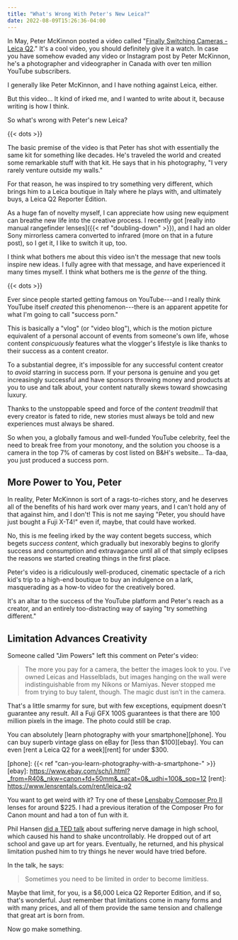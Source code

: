 ```yaml
---
title: "What's Wrong With Peter's New Leica?"
date: 2022-08-09T15:26:36-04:00
---
```


In May, Peter McKinnon posted a video called "[Finally Switching Cameras - Leica
Q2][leica]." It's a cool video, you should definitely give it a watch. In case
you have somehow evaded any video or Instagram post by Peter McKinnon, he's a
photographer and videographer in Canada with over ten million YouTube
subscribers.

[leica]: https://www.youtube.com/watch?v=Mm2N8tOJSx0

I generally like Peter McKinnon, and I have nothing against Leica, either.

But this video... It kind of irked me, and I wanted to write about it, because
writing is how I think.

So what's wrong with Peter's new Leica?<!--more-->

{{< dots >}}

The basic premise of the video is that Peter has shot with essentially the same
kit for something like decades. He's traveled the world and created some
remarkable stuff with that kit. He says that in his photography, "I very rarely
venture outside my walls."

For that reason, he was inspired to try something very different, which brings
him to a Leica boutique in Italy where he plays with, and ultimately buys, a
Leica Q2 Reporter Edition.

As a huge fan of novelty myself, I can appreciate how using new equipment can
breathe new life into the creative process. I recently got [really into manual
rangefinder lenses]({{< ref "doubling-down" >}}), and I had an older Sony
mirrorless camera converted to infrared (more on that in a future post), so I
get it, I like to switch it up, too.

I think what bothers me about this video isn't the message that new tools
inspire new ideas. I fully agree with that message, and have experienced it many
times myself. I think what bothers me is the *genre* of the thing.

{{< dots >}}

Ever since people started getting famous on YouTube---and I really think YouTube
itself *created* this phenomenon---there is an apparent appetite for what I'm
going to call "success porn."

This is basically a "vlog" (or "video blog"), which is the motion picture
equivalent of a personal account of events from someone's own life, whose
content *conspicuously* features what the vlogger's lifestyle is like thanks to
their success as a content creator.

To a substantial degree, it's impossible for any successful content creator to
*avoid* starring in success porn. If your persona is genuine and you get
increasingly successful and have sponsors throwing money and products at you to
use and talk about, your content naturally skews toward showcasing luxury.

Thanks to the unstoppable speed and force of the *content treadmill* that every
creator is fated to ride, new stories must always be told and new experiences
must always be shared.

So when you, a globally famous and well-funded YouTube celebrity, feel the need
to break free from your monotony, and the solution you choose is a camera in the
top 7% of cameras by cost listed on B&H's website... Ta-daa, you just produced a
success porn.

## More Power to You, Peter

In reality, Peter McKinnon is sort of a rags-to-riches story, and he deserves
all of the benefits of his hard work over many years, and I can't hold any of
that against him, and I don't! This is not me saying "Peter, you should have
just bought a Fuji X-T4!" even if, maybe, that could have worked.

No, this is me feeling irked by the way content begets success, which begets
*success content*, which gradually but inexorably begins to glorify success and
consumption and extravagance until all of that simply eclipses the reasons we
started creating things in the first place.

Peter's video is a ridiculously well-produced, cinematic spectacle of a rich
kid's trip to a high-end boutique to buy an indulgence on a lark, masquerading
as a how-to video for the creatively bored.

It's an altar to the success of the YouTube platform and Peter's reach as a
creator, and an entirely too-distracting way of saying "try something
different."

## Limitation Advances Creativity

Someone called "Jim Powers" left this comment on Peter's video:

> The more you pay for a camera, the better the images look to you. I’ve owned
> Leicas and Hasselblads, but images hanging on the wall were indistinguishable
> from my Nikons or Mamiyas. Never stopped me from trying to buy talent,
> though. The magic dust isn’t in the camera.

That's a little smarmy for sure, but with few exceptions, equipment doesn't
guarantee any result. All a Fuji GFX 100S guarantees is that there are 100
million pixels in the image. The photo could still be crap.

You can absolutely [learn photography with your smartphone][phone]. You can buy
superb vintage glass on eBay for [less than $100][ebay]. You can even [rent a
Leica Q2 for a week][rent] for under $300.

[phone]: {{< ref "can-you-learn-photography-with-a-smartphone-" >}}
[ebay]: https://www.ebay.com/sch/i.html?_from=R40&_nkw=canon+fd+50mm&_sacat=0&_udhi=100&_sop=12
[rent]: https://www.lensrentals.com/rent/leica-q2

You want to get weird with it? Try one of these [Lensbaby Composer Pro II][lb]
lenses for around $225. I had a previous iteration of the Composer Pro for Canon
mount and had a ton of fun with it.

[lb]: https://lensbaby.com/collections/collection/products/composer-pro-ii-sweet-50-refurbished

Phil Hansen [did a TED talk][ted] about suffering nerve damage in high school, which
caused his hand to shake uncontrollably. He dropped out of art school and gave
up art for years. Eventually, he returned, and his physical limitation pushed
him to try things he never would have tried before.

[ted]: https://www.ted.com/talks/phil_hansen_embrace_the_shake

In the talk, he says:

> Sometimes you need to be limited in order to become limitless.

Maybe that limit, for you, is a $6,000 Leica Q2 Reporter Edition, and if so,
that's wonderful. Just remember that limitations come in many forms and with
many prices, and all of them provide the same tension and challenge that great
art is born from.

Now go make something.
